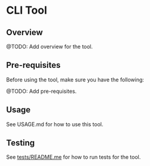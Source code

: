 # CLI Tool

## Overview

@TODO: Add overview for the tool.

## Pre-requisites

Before using the tool, make sure you have the following:

@TODO: Add pre-requisites.

## Usage

See USAGE.md for how to use this tool.

## Testing

See [tests/README.me](tests/README.md) for how to run tests for the tool.
